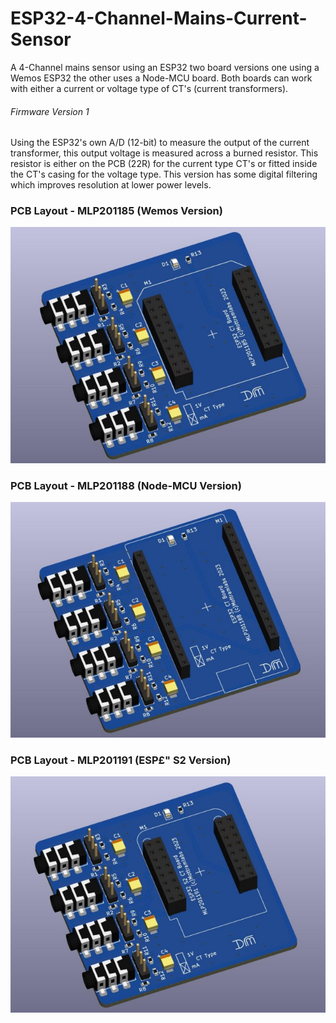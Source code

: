 # ESP32-4-Channel-Mains-Current-Sensor
A 4-Channel mains sensor using an ESP32 two board versions one using a Wemos ESP32 the other uses a Node-MCU board. Both boards can work with either a current or voltage type of CT's (current transformers).

###### Firmware Version 1

Using the ESP32's own A/D (12-bit) to measure the output of the current transformer, this output voltage is measured across a burned resistor. This resistor is either on the PCB (22R) for the current type CT's or fitted inside the CT's casing for the voltage type. This version has some digital filtering which improves resolution at lower power levels.

### PCB Layout - MLP201185 (Wemos Version)

![](https://github.com/Mottramlabs/ESP32-4-Channel-Mains-Current-Sensor/blob/main/Pictures/PIX201185.jpg)

### PCB Layout - MLP201188 (Node-MCU Version)

![](https://github.com/Mottramlabs/ESP32-4-Channel-Mains-Current-Sensor/blob/main/Pictures/PIX201188.jpg)

### PCB Layout - MLP201191 (ESP£" S2 Version)

![](https://github.com/Mottramlabs/ESP32-4-Channel-Mains-Current-Sensor/blob/main/Pictures/PIX201191.jpg)
